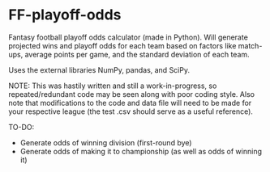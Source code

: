 # FF-playoff-odds
Fantasy football playoff odds calculator (made in Python). Will generate projected wins and playoff odds for each team based on factors like match-ups, average points per game, and the standard deviation of each team.

Uses the external libraries NumPy, pandas, and SciPy.

NOTE: This was hastily written and still a work-in-progress, so repeated/redundant code may be seen along with poor coding style. Also note that modifications to the code and data file will need to be made for your respective league (the test .csv should serve as a useful reference).

TO-DO: 
- Generate odds of winning division (first-round bye)
- Generate odds of making it to championship (as well as odds of winning it)

